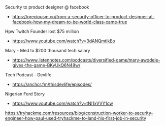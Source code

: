 Security to product designer @ facebook
- https://preciousm.co/from-a-security-officer-to-product-designer-at-facebook-how-my-dream-to-be-world-class-came-true

Hpw Twitch Founder lost $75 million
- https://www.youtube.com/watch?v=3dANQmtlkEo

Mary - Med to $200 thousand tech salary
- https://www.listennotes.com/podcasts/diversified-game/mary-awodele-gives-the-game-BKyUkQ6N48w/

Tech Podcast - Devlife
- https://anchor.fm/thisdevlife/episodes/

Nigerian Ford Story
- https://www.youtube.com/watch?v=tNI1xVVY1cw


https://tryhackme.com/resources/blog/construction-worker-to-security-engineer-how-paul-used-tryhackme-to-land-his-first-job-in-security
